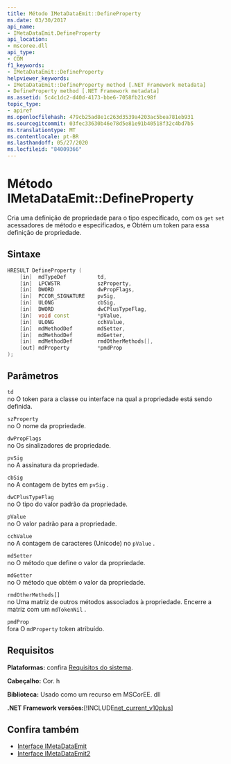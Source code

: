 ```yaml
---
title: Método IMetaDataEmit::DefineProperty
ms.date: 03/30/2017
api_name:
- IMetaDataEmit.DefineProperty
api_location:
- mscoree.dll
api_type:
- COM
f1_keywords:
- IMetaDataEmit::DefineProperty
helpviewer_keywords:
- IMetaDataEmit::DefineProperty method [.NET Framework metadata]
- DefineProperty method [.NET Framework metadata]
ms.assetid: 5c4c1dc2-d40d-4173-bbe6-7058fb21c98f
topic_type:
- apiref
ms.openlocfilehash: 479cb25ad8e1c263d3539a4203ac5bea781eb931
ms.sourcegitcommit: 03fec33630b46e78d5e81e91b40518f32c4bd7b5
ms.translationtype: MT
ms.contentlocale: pt-BR
ms.lasthandoff: 05/27/2020
ms.locfileid: "84009366"
---
```

# <a name="imetadataemitdefineproperty-method"></a>Método IMetaDataEmit::DefineProperty
Cria uma definição de propriedade para o tipo especificado, com os `get` `set` acessadores de método e especificados, e Obtém um token para essa definição de propriedade.  
  
## <a name="syntax"></a>Sintaxe  
  
```cpp  
HRESULT DefineProperty (
    [in]  mdTypeDef          td,
    [in]  LPCWSTR            szProperty,
    [in]  DWORD              dwPropFlags,
    [in]  PCCOR_SIGNATURE    pvSig,
    [in]  ULONG              cbSig,
    [in]  DWORD              dwCPlusTypeFlag,
    [in]  void const         *pValue,
    [in]  ULONG              cchValue,
    [in]  mdMethodDef        mdSetter,
    [in]  mdMethodDef        mdGetter,
    [in]  mdMethodDef        rmdOtherMethods[],
    [out] mdProperty         *pmdProp
);  
```  
  
## <a name="parameters"></a>Parâmetros  
 `td`  
 no O token para a classe ou interface na qual a propriedade está sendo definida.  
  
 `szProperty`  
 no O nome da propriedade.  
  
 `dwPropFlags`  
 no Os sinalizadores de propriedade.  
  
 `pvSig`  
 no A assinatura da propriedade.  
  
 `cbSig`  
 no A contagem de bytes em `pvSig` .  
  
 `dwCPlusTypeFlag`  
 no O tipo do valor padrão da propriedade.  
  
 `pValue`  
 no O valor padrão para a propriedade.  
  
 `cchValue`  
 no A contagem de caracteres (Unicode) no `pValue` .  
  
 `mdSetter`  
 no O método que define o valor da propriedade.  
  
 `mdGetter`  
 no O método que obtém o valor da propriedade.  
  
 `rmdOtherMethods[]`  
 no Uma matriz de outros métodos associados à propriedade. Encerre a matriz com um `mdTokenNil` .  
  
 `pmdProp`  
 fora O `mdProperty` token atribuído.  
  
## <a name="requirements"></a>Requisitos  
 **Plataformas:** confira [Requisitos do sistema](../../get-started/system-requirements.md).  
  
 **Cabeçalho:** Cor. h  
  
 **Biblioteca:** Usado como um recurso em MSCorEE. dll  
  
 **.NET Framework versões:**[!INCLUDE[net_current_v10plus](../../../../includes/net-current-v10plus-md.md)]  
  
## <a name="see-also"></a>Confira também

- [Interface IMetaDataEmit](imetadataemit-interface.md)
- [Interface IMetaDataEmit2](imetadataemit2-interface.md)
